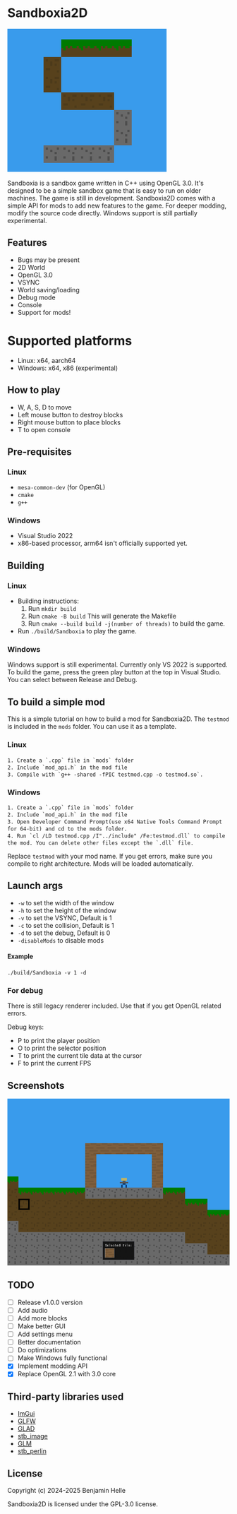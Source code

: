 # Sandboxia2D
![Logo](./assets/logo.png)


Sandboxia is a sandbox game written in C++ using OpenGL 3.0. It's designed to be a simple sandbox game that is easy to run on older machines. The game is still in development. Sandboxia2D comes with a simple API for mods to add new features to the game. For deeper modding, modify the source code directly. Windows support is still partially experimental.

## Features
- Bugs may be present
- 2D World
- OpenGL 3.0
- VSYNC
- World saving/loading
- Debug mode
- Console
- Support for mods!

# Supported platforms
- Linux: x64, aarch64
- Windows: x64, x86 (experimental)

## How to play

- W, A, S, D to move
- Left mouse button to destroy blocks
- Right mouse button to place blocks
- T to open console

## Pre-requisites
### Linux
- `mesa-common-dev` (for OpenGL)
- `cmake`
- `g++`

### Windows
- Visual Studio 2022
- x86-based processor, arm64 isn't officially supported yet.

## Building

### Linux
- Building instructions:
    1. Run `mkdir build`  
    2. Run `cmake -B build` This will generate the Makefile
    3. Run `cmake --build build -j(number of threads)` to build the game.
- Run `./build/Sandboxia` to play the game.
### Windows
Windows support is still experimental. Currently only VS 2022 is supported. To build the game, press the green play button at the top in Visual Studio. You can select between Release and Debug.

## To build a simple mod
This is a simple tutorial on how to build a mod for Sandboxia2D. The `testmod` is included in the `mods` folder. You can use it as a template.
### Linux
    1. Create a `.cpp` file in `mods` folder
    2. Include `mod_api.h` in the mod file
    3. Compile with `g++ -shared -fPIC testmod.cpp -o testmod.so`.

### Windows
    1. Create a `.cpp` file in `mods` folder
    2. Include `mod_api.h` in the mod file
    3. Open Developer Command Prompt(use x64 Native Tools Command Prompt for 64-bit) and cd to the mods folder.
    4. Run `cl /LD testmod.cpp /I"../include" /Fe:testmod.dll` to compile the mod. You can delete other files except the `.dll` file.

Replace `testmod` with your mod name.
If you get errors, make sure you compile to right architecture.
Mods will be loaded automatically.

## Launch args

- `-w` to set the width of the window
- `-h` to set the height of the window
- `-v` to set the VSYNC, Default is 1
- `-c` to set the collision, Default is 1
- `-d` to set the debug, Default is 0
- `-disableMods` to disable mods

#### Example

`./build/Sandboxia -v 1 -d`

### For debug
There is still legacy renderer included. Use that if you get OpenGL related errors.

Debug keys:

- P to print the player position
- O to print the selector position
- T to print the current tile data at the cursor
- F to print the current FPS

## Screenshots
![Sandboxia](./assets/screenshot1.png)

## TODO
- [ ] Release v1.0.0 version
- [ ] Add audio
- [ ] Add more blocks
- [ ] Make better GUI
- [ ] Add settings menu
- [ ] Better documentation
- [ ] Do optimizations
- [ ] Make Windows fully functional
- [x] Implement modding API
- [x] Replace OpenGL 2.1 with 3.0 core

## Third-party libraries used
- [ImGui](https://github.com/ocornut/imgui)
- [GLFW](https://github.com/glfw/glfw)
- [GLAD](https://github.com/Dav1dde/glad)
- [stb_image](https://github.com/nothings/stb)
- [GLM](https://github.com/g-truc/glm)
- [stb_perlin](https://github.com/nothings/stb)


## License
Copyright (c) 2024-2025 Benjamin Helle

Sandboxia2D is licensed under the GPL-3.0 license.
